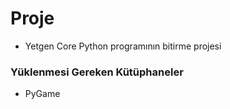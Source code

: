 # Proje
- Yetgen Core Python programının bitirme projesi

### Yüklenmesi Gereken Kütüphaneler
- PyGame
